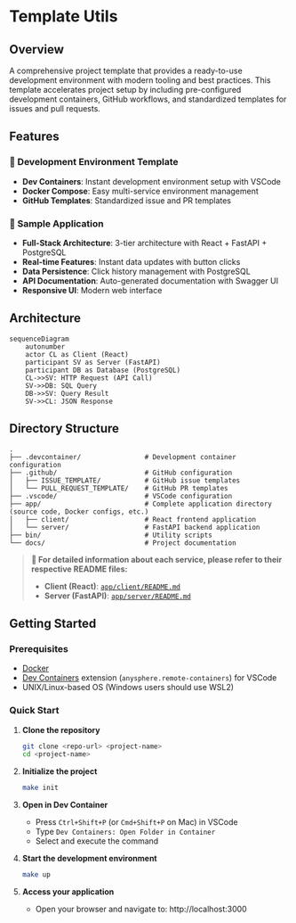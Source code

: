 # Template Utils

## Overview

A comprehensive project template that provides a ready-to-use development environment with modern tooling and best practices. This template accelerates project setup by including pre-configured development containers, GitHub workflows, and standardized templates for issues and pull requests.

## Features

### 🚀 Development Environment Template
- **Dev Containers**: Instant development environment setup with VSCode
- **Docker Compose**: Easy multi-service environment management
- **GitHub Templates**: Standardized issue and PR templates

### 📱 Sample Application
- **Full-Stack Architecture**: 3-tier architecture with React + FastAPI + PostgreSQL
- **Real-time Features**: Instant data updates with button clicks
- **Data Persistence**: Click history management with PostgreSQL
- **API Documentation**: Auto-generated documentation with Swagger UI
- **Responsive UI**: Modern web interface

## Architecture

```mermaid
sequenceDiagram
    autonumber
    actor CL as Client (React)
    participant SV as Server (FastAPI)
    participant DB as Database (PostgreSQL)
    CL->>SV: HTTP Request (API Call)
    SV->>DB: SQL Query
    DB->>SV: Query Result
    SV->>CL: JSON Response
```

## Directory Structure

```
.
├── .devcontainer/                # Development container configuration
├── .github/                      # GitHub configuration
│   ├── ISSUE_TEMPLATE/           # GitHub issue templates
│   └── PULL_REQUEST_TEMPLATE/    # GitHub PR templates
├── .vscode/                      # VSCode configuration
├── app/                          # Complete application directory (source code, Docker configs, etc.)
│   ├── client/                   # React frontend application
│   └── server/                   # FastAPI backend application
├── bin/                          # Utility scripts
└── docs/                         # Project documentation
```

> **📖 For detailed information about each service, please refer to their respective README files:**
> - **Client (React)**: [`app/client/README.md`](app/client/README.md)
> - **Server (FastAPI)**: [`app/server/README.md`](app/server/README.md)

## Getting Started

### Prerequisites

- [Docker](https://www.docker.com/)
- [Dev Containers](https://containers.dev/) extension (`anysphere.remote-containers`) for VSCode
- UNIX/Linux-based OS (Windows users should use WSL2)

### Quick Start

1. **Clone the repository**
   ```bash
   git clone <repo-url> <project-name>
   cd <project-name>
   ```

2. **Initialize the project**
   ```bash
   make init
   ```

3. **Open in Dev Container**
   - Press `Ctrl+Shift+P` (or `Cmd+Shift+P` on Mac) in VSCode
   - Type `Dev Containers: Open Folder in Container`
   - Select and execute the command

4. **Start the development environment**
   ```bash
   make up
   ```

5. **Access your application**
   - Open your browser and navigate to: http://localhost:3000
